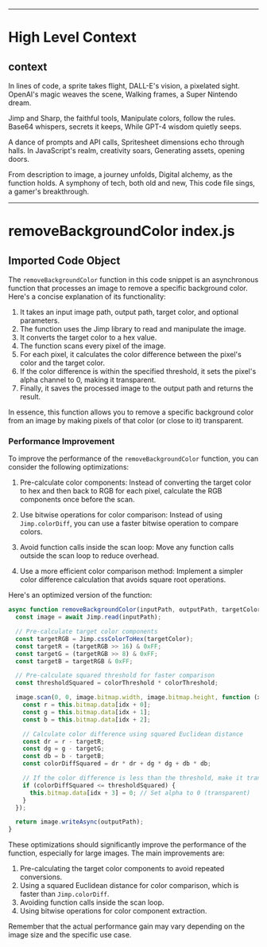 

  ---
# High Level Context
## context
In lines of code, a sprite takes flight,
DALL-E's vision, a pixelated sight.
OpenAI's magic weaves the scene,
Walking frames, a Super Nintendo dream.

Jimp and Sharp, the faithful tools,
Manipulate colors, follow the rules.
Base64 whispers, secrets it keeps,
While GPT-4 wisdom quietly seeps.

A dance of prompts and API calls,
Spritesheet dimensions echo through halls.
In JavaScript's realm, creativity soars,
Generating assets, opening doors.

From description to image, a journey unfolds,
Digital alchemy, as the function holds.
A symphony of tech, both old and new,
This code file sings, a gamer's breakthrough.


---
# removeBackgroundColor index.js
## Imported Code Object
The `removeBackgroundColor` function in this code snippet is an asynchronous function that processes an image to remove a specific background color. Here's a concise explanation of its functionality:

1. It takes an input image path, output path, target color, and optional parameters.
2. The function uses the Jimp library to read and manipulate the image.
3. It converts the target color to a hex value.
4. The function scans every pixel of the image.
5. For each pixel, it calculates the color difference between the pixel's color and the target color.
6. If the color difference is within the specified threshold, it sets the pixel's alpha channel to 0, making it transparent.
7. Finally, it saves the processed image to the output path and returns the result.

In essence, this function allows you to remove a specific background color from an image by making pixels of that color (or close to it) transparent.

### Performance Improvement

To improve the performance of the `removeBackgroundColor` function, you can consider the following optimizations:

1. Pre-calculate color components:
   Instead of converting the target color to hex and then back to RGB for each pixel, calculate the RGB components once before the scan.

2. Use bitwise operations for color comparison:
   Instead of using `Jimp.colorDiff`, you can use a faster bitwise operation to compare colors.

3. Avoid function calls inside the scan loop:
   Move any function calls outside the scan loop to reduce overhead.

4. Use a more efficient color comparison method:
   Implement a simpler color difference calculation that avoids square root operations.

Here's an optimized version of the function:

```javascript
async function removeBackgroundColor(inputPath, outputPath, targetColor, colorThreshold = 0, options = {}) {
  const image = await Jimp.read(inputPath);

  // Pre-calculate target color components
  const targetRGB = Jimp.cssColorToHex(targetColor);
  const targetR = (targetRGB >> 16) & 0xFF;
  const targetG = (targetRGB >> 8) & 0xFF;
  const targetB = targetRGB & 0xFF;

  // Pre-calculate squared threshold for faster comparison
  const thresholdSquared = colorThreshold * colorThreshold;

  image.scan(0, 0, image.bitmap.width, image.bitmap.height, function (x, y, idx) {
    const r = this.bitmap.data[idx + 0];
    const g = this.bitmap.data[idx + 1];
    const b = this.bitmap.data[idx + 2];

    // Calculate color difference using squared Euclidean distance
    const dr = r - targetR;
    const dg = g - targetG;
    const db = b - targetB;
    const colorDiffSquared = dr * dr + dg * dg + db * db;

    // If the color difference is less than the threshold, make it transparent
    if (colorDiffSquared <= thresholdSquared) {
      this.bitmap.data[idx + 3] = 0; // Set alpha to 0 (transparent)
    }
  });

  return image.writeAsync(outputPath);
}
```

These optimizations should significantly improve the performance of the function, especially for large images. The main improvements are:

1. Pre-calculating the target color components to avoid repeated conversions.
2. Using a squared Euclidean distance for color comparison, which is faster than `Jimp.colorDiff`.
3. Avoiding function calls inside the scan loop.
4. Using bitwise operations for color component extraction.

Remember that the actual performance gain may vary depending on the image size and the specific use case.

  
